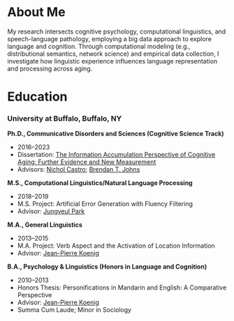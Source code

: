 # About Me
 
My research intersects cognitive psychology, computational linguistics, and speech-language pathology, employing a big data approach to explore language and cognition. Through computational modeling (e.g., distributional semantics, network science) and empirical data collection, I investigate how linguistic experience influences language representation and processing across aging.

# Education

### University at Buffalo, Buffalo, NY

**Ph.D., Communicative Disorders and Sciences (Cognitive Science Track)**  
- 2016–2023  
- Dissertation: [The Information Accumulation Perspective of Cognitive Aging: Further Evidence and New Measurement](https://www.proquest.com/docview/2926380399)
- Advisors: [Nichol Castro](https://sites.google.com/view/alnlab); [Brendan T. Johns](http://btjohns.com)

**M.S., Computational Linguistics/Natural Language Processing**  
- 2018–2019  
- M.S. Project: Artificial Error Generation with Fluency Filtering  
- Advisor: [Jungyeul Park](https://linguistics.ubc.ca/profile/jungyeul-park/)

**M.A., General Linguistics**  
- 2013–2015  
- M.A. Project: Verb Aspect and the Activation of Location Information  
- Advisor: [Jean-Pierre Koenig](https://www.jeanpierrekoenig.com)

**B.A., Psychology & Linguistics (Honors in Language and Cognition)**  
- 2010–2013  
- Honors Thesis: Personifications in Mandarin and English: A Comparative Perspective  
- Advisor: [Jean-Pierre Koenig](https://www.jeanpierrekoenig.com)  
- Summa Cum Laude; Minor in Sociology



